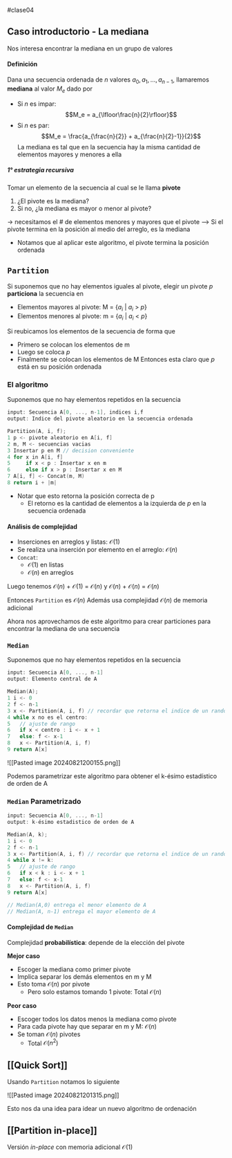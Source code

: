 #clase04 
## Caso introductorio - La mediana

Nos interesa encontrar la mediana en un grupo de valores

#### Definición
Dana una secuencia ordenada de $n$ valores $a_0, a_1, \dots, a_{n-1}$, llamaremos **mediana** al valor $M_e$ dado por 

- Si $n$ es impar: $$M_e = a_{\lfloor\frac{n}{2}\rfloor}$$
- Si $n$ es par: $$M_e = \frac{a_{\frac{n}{2}} + a_{\frac{n}{2}-1}}{2}$$
La mediana es tal que en la secuencia hay la misma cantidad de elementos mayores y menores a ella

##### 1° estrategia recursiva
Tomar un elemento de la secuencia al cual se le llama **pivote**
1. ¿El pivote es la mediana?
2. Si no, ¿la mediana es mayor o menor al pivote?

-> necesitamos el # de elementos menores y mayores que el pivote
--> Si el pivote termina en la posición al medio del arreglo, es la mediana

- Notamos que al aplicar este algoritmo, el pivote termina la posición ordenada

## ``Partition``

Si suponemos que no hay elementos iguales al pivote, elegir un pivote $p$ **particiona** la secuencia en
- Elementos mayores al pivote: M = {$a_i$ | $a_i$ > $p$}
- Elementos menores al pivote: m = {$a_i$ | $a_i$ < $p$}

Si reubicamos los elementos de la secuencia de forma que
- Primero se colocan los elementos de m
- Luego se coloca $p$
- Finalmente se colocan los elementos de M
Entonces esta claro que $p$ está en su posición ordenada

### El algoritmo

Suponemos que no hay elementos repetidos en la secuencia

```c
input: Secuencia A[0, ..., n-1], indices i,f
output: Indice del pivote aleatorio en la secuencia ordenada

Partition(A, i, f);
1 p <- pivote aleatorio en A[i, f]
2 m, M <- secuencias vacias
3 Insertar p en M // decision conveniente
4 for x in A[i, f]
5     if x < p : Insertar x en m
6     else if x > p : Insertar x en M
7 A[i, f] <- Concat(m, M)
8 return i + |m|
```

- Notar que esto retorna la posición correcta de p
	- El retorno es la cantidad de elementos a la izquierda de $p$ en la secuencia ordenada
#### Análisis de complejidad
- Inserciones en arreglos y listas: $\mathcal{O}(1)$
- Se realiza una inserción por elemento en el arreglo: $\mathcal{O}(n)$
- ``Concat``:
	- $\mathcal{O}(1)$ en listas
	- $\mathcal{O}(n)$ en arreglos

Luego tenemos $\mathcal{O}(n)$ + $\mathcal{O}(1)$ = $\mathcal{O}(n)$ y $\mathcal{O}(n)$ + $\mathcal{O}(n)$ = $\mathcal{O}(n)$

Entonces ``Partition`` es $\mathcal{O}(n)$
Además usa complejidad $\mathcal{O}(n)$ de memoria adicional

Ahora nos aprovechamos de este algoritmo para crear particiones para encontrar la mediana de una secuencia

### ``Median``

Suponemos que no hay elementos repetidos en la secuencia

```c
input: Secuencia A[0, ..., n-1]
output: Elemento central de A

Median(A);
1 i <- 0
2 f <- n-1
3 x <- Partition(A, i, f) // recordar que retorna el indice de un random
4 while x no es el centro:
5	// ajuste de rango
6	if x < centro : i <- x + 1
7	else: f <- x-1
8	x <- Partition(A, i, f)
9 return A[x]
```

![[Pasted image 20240821200155.png]]

Podemos parametrizar este algoritmo para obtener el k-ésimo estadístico de orden de A

### `Median` Parametrizado

```c
input: Secuencia A[0, ..., n-1]
output: k-ésimo estadistico de orden de A

Median(A, k);
1 i <- 0
2 f <- n-1
3 x <- Partition(A, i, f) // recordar que retorna el indice de un random
4 while x != k:
5	// ajuste de rango
6	if x < k : i <- x + 1
7	else: f <- x-1
8	x <- Partition(A, i, f)
9 return A[x]

// Median(A,0) entrega el menor elemento de A
// Median(A, n-1) entrega el mayor elemento de A
```

#### Complejidad de `Median`

Complejidad **probabilística**: depende de la elección del pivote

**Mejor caso**
- Escoger la mediana como primer pivote
- Implica separar los demás elementos en m y M
- Esto toma $\mathcal{O}(n)$ por pivote
	- Pero solo estamos tomando 1 pivote: Total $\mathcal{O}(n)$

**Peor caso**
- Escoger todos los datos menos la mediana como pivote
- Para cada pivote hay que separar en m y M: $\mathcal{O}(n)$
- Se toman $\mathcal{O}(n)$ pivotes
	- Total $\mathcal{O}(n^2)$


## [[Quick Sort]]

Usando `Partition` notamos lo siguiente

![[Pasted image 20240821201315.png]]

Esto nos da una idea para idear un nuevo algoritmo de ordenación

## [[Partition in-place]]

Versión *in-place* con memoria adicional $\mathcal{O}(1)$

